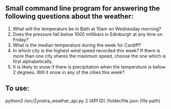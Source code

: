 <h2>Small command line program for answering the following questions about the weather:</h2>

<ol>
<li>What will the temperature be in Bath at 10am on Wednesday morning?</li>
<li>Does the pressure fall below 1000 millibars in Edinburgh at any time on Friday?</li>
<li>What is the median temperature during the week for Cardiff?</li>
<li>In which city is the highest wind speed recorded this week? If there is more than one city shares the maximum speed, choose the one which is first alphabetically.</li>
<li>It is likely to snow if there is precipitation when the temperature is below 2 degrees. Will it snow in any of the cities this week?</li>
</ol>

<h2>To use:</h2>

python3 /src/Zynstra_weather_api.py 2 (API ID) /folder/file.json (file path)
